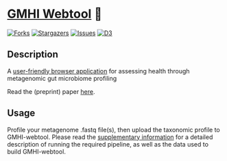 # [GMHI Webtool](https://gmhi-webtool.github.io/) 💩

[![Forks][forks-shield]][forks-url]
[![Stargazers][stars-shield]][stars-url]
[![Issues][issues-shield]][issues-url]
[![D3][d3]][d3-url]

## Description

A [user-friendly browser application](https://gmhi-webtool.github.io/) for assessing health through metagenomic gut microbiome profiling

Read the (preprint) paper [here](https://www.biorxiv.org/content/10.1101/2022.06.30.498296v1).

## Usage

Profile your metagenome .fastq file(s), then upload the taxonomic profile to GMHI-webtool.
Please read the [supplementary information](https://github.com/danielchang2002/GMHI/tree/main/supplementary) for a detailed description of running the required pipeline, as well as the data used to build GMHI-webtool.

<!-- MARKDOWN LINKS & IMAGES -->
[forks-shield]: https://img.shields.io/github/forks/danielchang2002/GMHI.svg?style=for-the-badge
[forks-url]: https://github.com/danielchang2002/GMHI/network/members
[stars-shield]: https://img.shields.io/github/stars/danielchang2002/GMHI.svg?style=for-the-badge
[stars-url]: https://github.com/danielchang2002/GMHI/stargazers
[issues-shield]: https://img.shields.io/github/issues/danielchang2002/GMHI.svg?style=for-the-badge
[issues-url]: https://github.com/danielchang2002/GMHI/issues
[license-shield]: https://img.shields.io/github/license/danielchang2002/GMHI.svg?style=for-the-badge
[license-url]: https://github.com/danielchang2002/GMHI/blob/main/LICENSE
[d3]: https://img.shields.io/badge/d3.js-F9A03C?style=for-the-badge&logo=d3.js&logoColor=white
[d3-url]: https://d3js.org/
[upload-box]: images/upload.png
